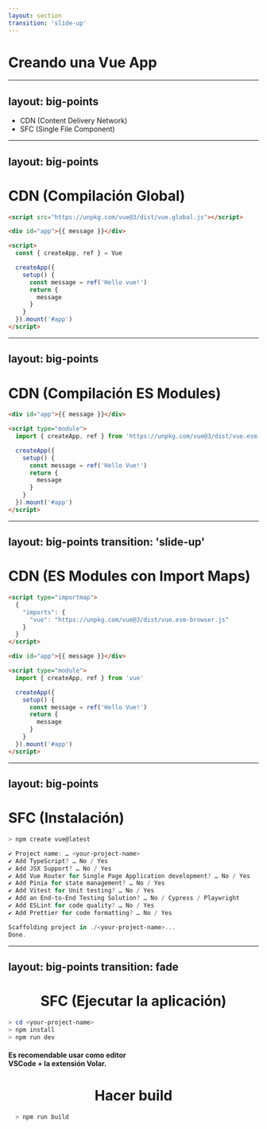 ```yaml
---
layout: section
transition: 'slide-up'
---
```


# Creando una Vue App

---
layout: big-points
---

- CDN (Content Delivery Network)
- SFC (Single File Component)

---
layout: big-points
---

# CDN (Compilación Global)

```html {1|1-3|1-6,16|1-8,15,16|1-9,14-16|1-10,14-16|all}
<script src="https://unpkg.com/vue@3/dist/vue.global.js"></script>

<div id="app">{{ message }}</div>

<script>
  const { createApp, ref } = Vue

  createApp({
    setup() {
      const message = ref('Hello vue!')
      return {
        message
      }
    }
  }).mount('#app')
</script>
```

---
layout: big-points
---

# CDN (Compilación ES Modules)

```html {3,4|all}
<div id="app">{{ message }}</div>

<script type="module">
  import { createApp, ref } from 'https://unpkg.com/vue@3/dist/vue.esm-browser.js'

  createApp({
    setup() {
      const message = ref('Hello Vue!')
      return {
        message
      }
    }
  }).mount('#app')
</script>
```

---
layout: big-points
transition: 'slide-up'
---

# CDN (ES Modules con Import Maps)

```html {1-7,12|all}
<script type="importmap">
  {
    "imports": {
      "vue": "https://unpkg.com/vue@3/dist/vue.esm-browser.js"
    }
  }
</script>

<div id="app">{{ message }}</div>

<script type="module">
  import { createApp, ref } from 'vue'

  createApp({
    setup() {
      const message = ref('Hello Vue!')
      return {
        message
      }
    }
  }).mount('#app')
</script>
```

---
layout: big-points
---

# SFC (Instalación)

```powershell {1|1-3|1-4|1-5|1-6|1-7|1-8|1-9|1-10|all}
> npm create vue@latest

✔ Project name: … <your-project-name>
✔ Add TypeScript? … No / Yes
✔ Add JSX Support? … No / Yes
✔ Add Vue Router for Single Page Application development? … No / Yes
✔ Add Pinia for state management? … No / Yes
✔ Add Vitest for Unit testing? … No / Yes
✔ Add an End-to-End Testing Solution? … No / Cypress / Playwright
✔ Add ESLint for code quality? … No / Yes
✔ Add Prettier for code formatting? … No / Yes

Scaffolding project in ./<your-project-name>...
Done.
```


---
layout: big-points
transition: fade
---


<h1 style="text-align:center">SFC (Ejecutar la aplicación)</h1>

<div grid="~ cols-2 gap-12" mb="14">

  ```powershell
  > cd <your-project-name>
  > npm install
  > npm run dev
  ```
  <h4>
    Es recomendable usar como editor <br> VSCode + la extensión Volar.
  </h4>
</div>

<h1 style="text-align:center">Hacer build</h1>

```powershell
  > npm run build
```
